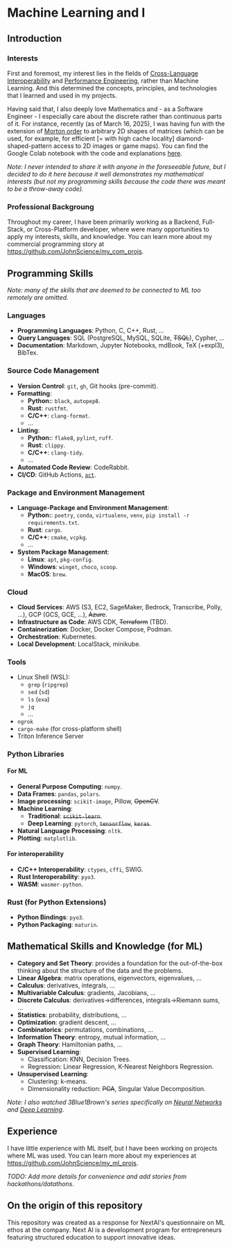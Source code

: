 # Machine Learning and I

## Introduction

### Interests

First and foremost, my interest lies in the fields of [Cross-Language Interoperability](https://en.wikipedia.org/wiki/Language_interoperability) and [Performance Engineering](https://en.wikipedia.org/wiki/Performance_engineering), rather than Machine Learning. And this determined the concepts, principles, and technologies that I learned and used in my projects.

Having said that, I also deeply love Mathematics and - as a Software Engineer - I especially care about the discrete rather than continuous parts of it. For instance, recently (as of March 16, 2025), I was having fun with the extension of [Morton order](https://en.wikipedia.org/wiki/Z-order_curve) to arbitrary 2D shapes of matrices (which can be used, for example, for efficient \[= with high cache locality\] diamond-shaped-pattern access to 2D images or game maps). You can find the Google Colab notebook with the code and explanations [here](https://colab.research.google.com/drive/1yO0iNEWpQeGmWP4_m8_CqCqlcRGAZ2oj?usp=sharing).

*Note: I never intended to share it with anyone in the foreseeable future, but I decided to do it here because it well demonstrates my mathematical interests (but not my programming skills because the code there was meant to be a throw-away code).*

### Professional Backgroung

Throughout my career, I have been primarily working as a Backend, Full-Stack, or Cross-Platform developer, where were many opportunities to apply my interests, skills, and knowledge. You can learn more about my commercial programming story at <https://github.com/JohnScience/my_com_projs>.

## Programming Skills

*Note: many of the skills that are deemed to be connected to ML too remotely are omitted.*

### Languages

- **Programming Languages**: Python, C, C++, Rust, ...
- **Query Languages**: SQL (PostgreSQL, MySQL, SQLite, ~~TSQL~~), Cypher, ...
- **Documentation**: Markdown, Jupyter Notebooks, mdBook, TeX (+expl3), BibTex.

### Source Code Management

- **Version Control**: `git`, `gh`, Git hooks (pre-commit).
- **Formatting**:
    * **Python:**: `black`, `autopep8`.
    * **Rust**: `rustfmt`.
    * **C/C++**: `clang-format`.
    * ...
- **Linting**:
    * **Python:**: `flake8`, `pylint`, `ruff`.
    * **Rust**: `clippy`.
    * **C/C++**: `clang-tidy`.
    * ...
- **Automated Code Review**: CodeRabbit. 
- **CI/CD**: GitHub Actions, [`act`](https://github.com/nektos/act).

### Package and Environment Management

- **Language-Package and Environment Management**:
    * **Python:**: `poetry`, `conda`, `virtualenv`, `venv`, `pip install -r requirements.txt`.
    * **Rust**: `cargo`.
    * **C/C++**: `cmake`, `vcpkg`.
    * ...
- **System Package Management**:
    * **Linux**: `apt`, `pkg-config`.
    * **Windows**: `winget`, `choco`, `scoop`.
    * **MacOS**: `brew`.

### Cloud

- **Cloud Services**: AWS (S3, EC2, SageMaker, Bedrock, Transcribe, Polly, ...), GCP (GCS, GCE, ...), ~~Azure~~.
- **Infrastructure as Code**: AWS CDK, ~~Terraform~~ (TBD).
- **Containerization**: Docker, Docker Compose, Podman.
- **Orchestration**: Kubernetes.
- **Local Development**: LocalStack, minikube.

### Tools

- Linux Shell (WSL):
    * `grep` (`ripgrep`)
    * `sed` (`sd`)
    * `ls` (`exa`)
    * `jq`
    * ...
- `ngrok`
- `cargo-make` (for cross-platform shell)
- Triton Inference Server

### Python Libraries

#### For ML

- **General Purpose Computing**: `numpy`.
- **Data Frames**: `pandas`, `polars`.
- **Image processing**: `scikit-image`, Pillow, ~~OpenCV~~.
- **Machine Learning**:
    * **Traditional**: ~~`scikit-learn`~~.
    * **Deep Learning**: `pytorch`, ~~`tensorflow`~~, ~~`keras`~~.
- **Natural Language Processing**: `nltk`.
- **Plotting**: `matplotlib`.

#### For interoperability

- **C/C++ Interoperability**: `ctypes`, `cffi`, SWIG.
- **Rust Interoperability**: `pyo3`.
- **WASM**: `wasmer-python`.

### Rust (for Python Extensions)

- **Python Bindings**: `pyo3`.
- **Python Packaging**: `maturin`.

## Mathematical Skills and Knowledge (for ML)

- **Category and Set Theory**: provides a foundation for the out-of-the-box thinking about the structure of the data and the problems.
- **Linear Algebra**: matrix operations, eigenvectors, eigenvalues, ...
- **Calculus**: derivatives, integrals, ...
- **Multivariable Calculus**: gradients, Jacobians, ...
- **Discrete Calculus**: derivatives->differences, integrals->Riemann sums, ...
- **Statistics**: probability, distributions, ...
- **Optimization**: gradient descent, ...
- **Combinatorics**: permutations, combinations, ...
- **Information Theory**: entropy, mutual information, ...
- **Graph Theory**: Hamiltonian paths, ...
- **Supervised Learning**:
    * Classification: KNN, Decision Trees.
    * Regression: Linear Regression, K-Nearest Neighbors Regression.
- **Unsupervised Learning**:
    * Clustering: k-means.
    * Dimensionality reduction: ~~PCA~~, Singular Value Decomposition.

*Note: I also watched 3Blue1Brown's series specifically on [Neural Networks](https://www.youtube.com/watch?v=aircAruvnKk&list=PLZHQObOWTQDNU6R1_67000Dx_ZCJB-3pi&ab_channel=3Blue1Brown) and [Deep Learning](https://www.youtube.com/watch?v=aircAruvnKk&list=PLcCe-ymWq77ow42k4-ZrLzlM3F7Ha7smT)*.

## Experience

I have little experience with ML itself, but I have been working on projects where ML was used. You can learn more about my experiences at <https://github.com/JohnScience/my_ml_projs>.

*TODO: Add more details for convenience and add stories from hackathons/datathons*.

## On the origin of this repository

This repository was created as a response for NextAI's questionnaire on ML ethos at the company. Next AI is a development program for entrepreneurs featuring structured education to support innovative ideas.
